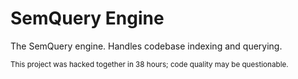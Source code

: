 # SemQuery Engine

The SemQuery engine. Handles codebase indexing and querying.

<sub>This project was hacked together in 38 hours; code quality may be questionable.</sub>
